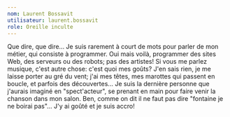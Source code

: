 ```yaml
---
nom: Laurent Bossavit
utilisateur: laurent.bossavit
role: Oreille inculte
---
```

<p>
Que dire, que dire... Je suis rarement à court de mots pour parler de mon métier, qui consiste à programmer. Oui mais voilà, programmer des sites Web, des serveurs ou des robots; pas des artistes! Si vous me parlez musique, c'est autre chose: c'est quoi mes goûts? J'en sais rien, je me laisse porter au gré du vent; j'ai mes têtes, mes marottes qui passent en boucle, et parfois des découvertes... Je suis la dernière personne que j'aurais imaginé en "spect'acteur", se prenant en main pour faire venir la chanson dans mon salon. Ben, comme on dit il ne faut pas dire "fontaine je ne boirai pas"... J'y ai goûté et je suis accro!
</p>
